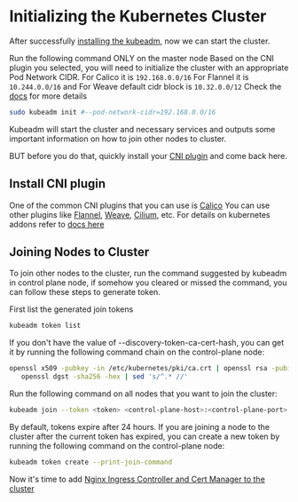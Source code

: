 
# Initializing the Kubernetes Cluster

After successfully [installing the kubeadm](installing-kubeadm.md), now we can start the cluster.

Run the following command ONLY on the master node
Based on the CNI plugin you selected, you will need to initialize the cluster with an appropriate Pod Network CIDR.
For Calico it is `192.168.0.0/16`
For Flannel it is `10.244.0.0/16` and
For Weave default cidr block is `10.32.0.0/12`
Check the [docs](https://kubernetes.io/docs/setup/production-environment/tools/kubeadm/create-cluster-kubeadm/#initializing-your-control-plane-node) for more details
```bash
sudo kubeadm init #--pod-network-cidr=192.168.0.0/16
```

Kubeadm will start the cluster and necessary services and outputs some important information on how to join other 
nodes to cluster.

BUT before you do that, quickly install your [CNI plugin](./installing-additional-components.md) and come back here.

## Install CNI plugin

One of the common CNI plugins that you can use is [Calico](https://docs.tigera.io/calico/latest/getting-started/)
You can use other plugins like [Flannel](https://github.com/flannel-io/flannel#deploying-flannel-manually), 
[Weave](https://github.com/weaveworks/weave/blob/master/site/kubernetes/kube-addon.md#-installation), [Cilium](https://cilium.io/), etc.
For details on kubernetes addons refer to [docs here](https://kubernetes.io/docs/concepts/cluster-administration/addons/)

## Joining Nodes to Cluster

To join other nodes to the cluster, run the command suggested by kubeadm in control plane node, if somehow you cleared 
or missed the command, you can follow these steps to generate token.

First list the generated join tokens
```bash
kubeadm token list
```

If you don't have the value of --discovery-token-ca-cert-hash, you can get it by running the following command chain on the control-plane node:

```bash
openssl x509 -pubkey -in /etc/kubernetes/pki/ca.crt | openssl rsa -pubin -outform der 2>/dev/null | \
   openssl dgst -sha256 -hex | sed 's/^.* //'
```

Run the following command on all nodes that you want to join the cluster:
```bash
kubeadm join --token <token> <control-plane-host>:<control-plane-port> --discovery-token-ca-cert-hash sha256:<hash>
```

By default, tokens expire after 24 hours. If you are joining a node to the cluster after the current token has expired, 
you can create a new token by running the following command on the control-plane node:

```bash
kubeadm token create --print-join-command
```

Now it's time to add [Nginx Ingress Controller and Cert Manager to the cluster](installing-additional-components.md)
